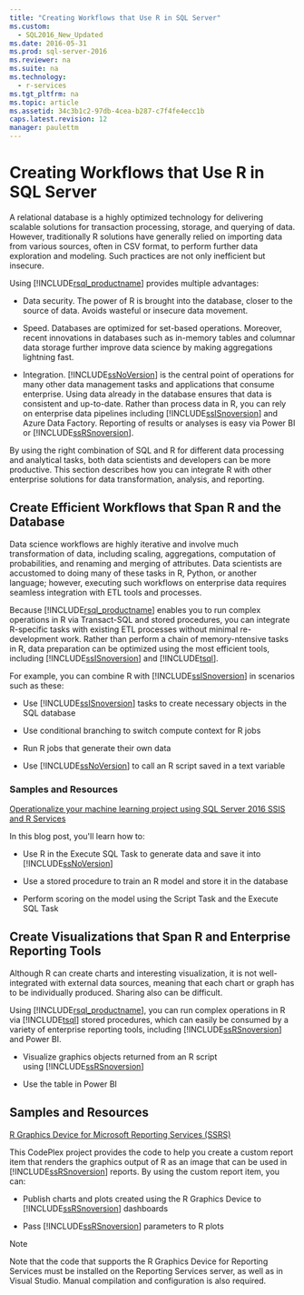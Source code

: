 ```yaml
---
title: "Creating Workflows that Use R in SQL Server"
ms.custom: 
  - SQL2016_New_Updated
ms.date: 2016-05-31
ms.prod: sql-server-2016
ms.reviewer: na
ms.suite: na
ms.technology: 
  - r-services
ms.tgt_pltfrm: na
ms.topic: article
ms.assetid: 34c3b1c2-97db-4cea-b287-c7f4fe4ecc1b
caps.latest.revision: 12
manager: paulettm
---
```

# Creating Workflows that Use R in SQL Server
A relational database is a highly optimized technology for delivering scalable solutions for transaction processing, storage, and querying of data. However, traditionally R solutions have generally relied on importing data from various sources, often in CSV format, to perform further data exploration and modeling. Such practices are not only inefficient but insecure.  
  
 Using [!INCLUDE[rsql_productname](../../Topics/TopicNameContainA/tokens/rsql_productname_md.md)] provides multiple advantages:  
  
-   Data security. The power of R is brought into the database, closer to the source of data. Avoids wasteful or insecure data movement.  
  
-   Speed. Databases are optimized for set-based operations. Moreover, recent innovations in databases such as in-memory tables and columnar data storage further improve data science by making aggregations lightning fast.  
  
-   Integration. [!INCLUDE[ssNoVersion](../../Topics/TopicNameContainA/tokens/ssNoVersion_md.md)] is the central point of operations for many other data management tasks and applications that consume enterprise. Using data already in the database ensures that data is consistent and up-to-date. Rather than process data in R, you can rely on enterprise data pipelines including [!INCLUDE[ssISnoversion](../../Topics/TopicNameContainA/tokens/ssISnoversion_md.md)] and Azure Data Factory. Reporting of results or analyses is easy via Power BI or [!INCLUDE[ssRSnoversion](../../Topics/TopicNameContainA/tokens/ssRSnoversion_md.md)].  
  
 By using the right combination of SQL and R for different data processing and analytical tasks, both data scientists and developers can be more productive. This section describes how you can integrate R with other enterprise solutions for data transformation, analysis, and reporting.  
  
##  <a name="bkmk_ssis"></a> Create Efficient Workflows that Span R and the Database  
 Data science workflows are highly iterative and involve much transformation of data, including scaling, aggregations, computation of probabilities, and renaming and merging of attributes. Data scientists are accustomed to doing many of these tasks in R, Python, or another language; however, executing such workflows on enterprise data requires seamless integration with ETL tools and processes.  
  
 Because [!INCLUDE[rsql_productname](../../Topics/TopicNameContainA/tokens/rsql_productname_md.md)] enables you to run complex operations in R via Transact-SQL and stored procedures, you can integrate R-specific tasks with existing ETL processes without minimal re-development work. Rather than perform a chain of memory-ntensive tasks in R, data preparation can be optimized using the most efficient tools, including [!INCLUDE[ssISnoversion](../../Topics/TopicNameContainA/tokens/ssISnoversion_md.md)] and [!INCLUDE[tsql](../../Topics/TopicNameContainA/tokens/tsql_md.md)].  
  
 For example, you can combine R with [!INCLUDE[ssISnoversion](../../Topics/TopicNameContainA/tokens/ssISnoversion_md.md)] in scenarios such as these:  
  
-   Use [!INCLUDE[ssISnoversion](../../Topics/TopicNameContainA/tokens/ssISnoversion_md.md)] tasks to create necessary objects in the SQL database  
  
-   Use conditional branching to switch compute context for R jobs  
  
-   Run R jobs that generate their own data  
  
-   Use [!INCLUDE[ssNoVersion](../../Topics/TopicNameContainA/tokens/ssNoVersion_md.md)] to call an R script saved in a text variable  
  
### Samples and Resources  
 [Operationalize your machine learning project using SQL Server 2016 SSIS and R Services](https://blogs.msdn.microsoft.com/ssis/2016/01/11/operationalize-your-machine-learning-project-using-sql-server-2016-ssis-and-r-services/)  
  
 In this blog post, you'll learn how to:  
  
-   Use R in the Execute SQL Task to generate data and save it into [!INCLUDE[ssNoVersion](../../Topics/TopicNameContainA/tokens/ssNoVersion_md.md)]  
  
-   Use  a stored procedure to train an R model and store it in the database  
  
-   Perform scoring on the model using the Script Task and the Execute SQL Task  
  
##  <a name="bkmk_ssrs"></a> Create Visualizations that Span R and Enterprise Reporting Tools  
 Although R can create charts and interesting visualization, it is not well-integrated with external data sources, meaning that each chart or graph has to be individually produced. Sharing also can be difficult.  
  
 Using [!INCLUDE[rsql_productname](../../Topics/TopicNameContainA/tokens/rsql_productname_md.md)], you can run complex operations in R via [!INCLUDE[tsql](../../Topics/TopicNameContainA/tokens/tsql_md.md)] stored procedures, which can easily be consumed by a variety of enterprise reporting tools, including [!INCLUDE[ssRSnoversion](../../Topics/TopicNameContainA/tokens/ssRSnoversion_md.md)] and Power BI.  
  
-   Visualize graphics objects returned from an R script   
    using [!INCLUDE[ssRSnoversion](../../Topics/TopicNameContainA/tokens/ssRSnoversion_md.md)]  
  
-   Use the table in Power BI  
  
## Samples and Resources  
 [R Graphics Device for Microsoft Reporting Services (SSRS)](https://rgraphicsdevice.codeplex.com/)  
  
 This CodePlex project provides the code to help you create a custom report item that renders the graphics output of  R as an image that can be used in [!INCLUDE[ssRSnoversion](../../Topics/TopicNameContainA/tokens/ssRSnoversion_md.md)] reports.  By using the custom report item, you can:  
  
-   Publish charts and plots created using the R Graphics Device to [!INCLUDE[ssRSnoversion](../../Topics/TopicNameContainA/tokens/ssRSnoversion_md.md)] dashboards  
  
-   Pass [!INCLUDE[ssRSnoversion](../../Topics/TopicNameContainA/tokens/ssRSnoversion_md.md)] parameters to R plots  
  
> [!NOTE]  
>  Note that the code that supports the R Graphics Device for Reporting Services must be installed on the Reporting Services server, as well as in Visual Studio. Manual compilation and configuration is also required.